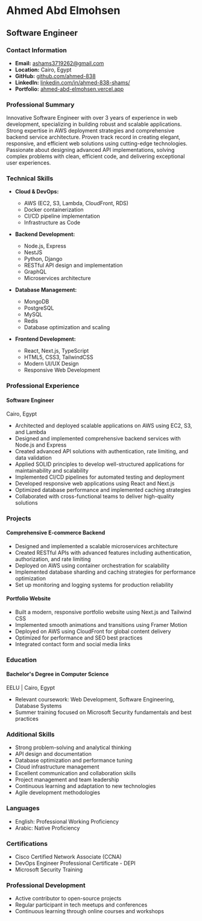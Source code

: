 # Ahmed Abd Elmohsen
## Software Engineer

### Contact Information
- **Email:** ashams3719262@gmail.com
- **Location:** Cairo, Egypt
- **GitHub:** [github.com/ahmed-838](https://github.com/ahmed-838)
- **LinkedIn:** [linkedin.com/in/ahmed-838-shams/](https://linkedin.com/in/ahmed-838-shams/)
- **Portfolio:** [ahmed-abd-elmohsen.vercel.app](https://ahmed-abd-elmohsen.vercel.app)

### Professional Summary
Innovative Software Engineer with over 3 years of experience in web development, specializing in building robust and scalable applications. Strong expertise in AWS deployment strategies and comprehensive backend service architecture. Proven track record in creating elegant, responsive, and efficient web solutions using cutting-edge technologies. Passionate about designing advanced API implementations, solving complex problems with clean, efficient code, and delivering exceptional user experiences.

### Technical Skills
- **Cloud & DevOps:**
  - AWS (EC2, S3, Lambda, CloudFront, RDS)
  - Docker containerization
  - CI/CD pipeline implementation
  - Infrastructure as Code

- **Backend Development:**
  - Node.js, Express
  - NestJS
  - Python, Django
  - RESTful API design and implementation
  - GraphQL
  - Microservices architecture

- **Database Management:**
  - MongoDB
  - PostgreSQL
  - MySQL
  - Redis
  - Database optimization and scaling

- **Frontend Development:**
  - React, Next.js, TypeScript
  - HTML5, CSS3, TailwindCSS
  - Modern UI/UX Design
  - Responsive Web Development

### Professional Experience

#### Software Engineer
Cairo, Egypt 
- Architected and deployed scalable applications on AWS using EC2, S3, and Lambda
- Designed and implemented comprehensive backend services with Node.js and Express
- Created advanced API solutions with authentication, rate limiting, and data validation
- Applied SOLID principles to develop well-structured applications for maintainability and scalability
- Implemented CI/CD pipelines for automated testing and deployment
- Developed responsive web applications using React and Next.js
- Optimized database performance and implemented caching strategies
- Collaborated with cross-functional teams to deliver high-quality solutions

### Projects

#### Comprehensive E-commerce Backend
- Designed and implemented a scalable microservices architecture
- Created RESTful APIs with advanced features including authentication, authorization, and rate limiting
- Deployed on AWS using container orchestration for scalability
- Implemented database sharding and caching strategies for performance optimization
- Set up monitoring and logging systems for production reliability

#### Portfolio Website
- Built a modern, responsive portfolio website using Next.js and Tailwind CSS
- Implemented smooth animations and transitions using Framer Motion
- Deployed on AWS using CloudFront for global content delivery
- Optimized for performance and SEO best practices
- Integrated contact form and social media links

### Education

#### Bachelor's Degree in Computer Science
EELU | Cairo, Egypt 
- Relevant coursework: Web Development, Software Engineering, Database Systems
- Summer training focused on Microsoft Security fundamentals and best practices

### Additional Skills
- Strong problem-solving and analytical thinking
- API design and documentation
- Database optimization and performance tuning
- Cloud infrastructure management
- Excellent communication and collaboration skills
- Project management and team leadership
- Continuous learning and adaptation to new technologies
- Agile development methodologies

### Languages
- English: Professional Working Proficiency
- Arabic: Native Proficiency

### Certifications
- Cisco Certified Network Associate (CCNA)
- DevOps Engineer Professional Certificate - DEPI
- Microsoft Security Training

### Professional Development
- Active contributor to open-source projects
- Regular participant in tech meetups and conferences
- Continuous learning through online courses and workshops
